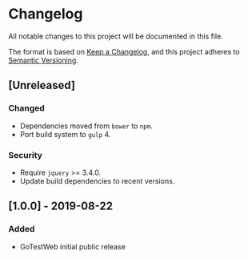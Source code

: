 # Changelog
All notable changes to this project will be documented in this file.

The format is based on [Keep a Changelog](https://keepachangelog.com/en/1.0.0/),
and this project adheres to [Semantic Versioning](https://semver.org/spec/v2.0.0.html).

## [Unreleased]
### Changed
 - Dependencies moved from `bower` to `npm`.
 - Port build system to `gulp` 4.

### Security
 - Require `jquery` >= 3.4.0.
 - Update build dependencies to recent versions.

## [1.0.0] - 2019-08-22
### Added
 - GoTestWeb initial public release
